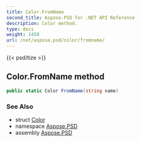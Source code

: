 ```yaml
---
title: Color.FromName
second_title: Aspose.PSD for .NET API Reference
description: Color method. 
type: docs
weight: 1450
url: /net/aspose.psd/color/fromname/
---
```

{{< psd/tize >}}
## Color.FromName method

```csharp
public static Color FromName(string name)
```

### See Also

* struct [Color](../)
* namespace [Aspose.PSD](../../color/)
* assembly [Aspose.PSD](../../../)


